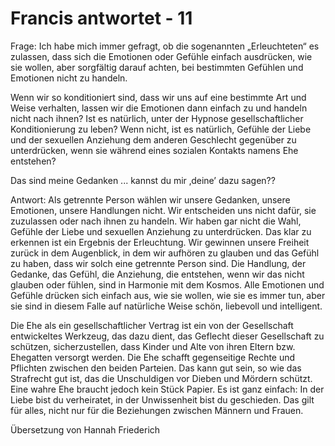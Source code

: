# Francis antwortet - 11

Frage: Ich habe mich immer gefragt, ob die sogenannten &bdquo;Erleuchteten&ldquo; es zulassen, dass sich die Emotionen oder Gef&uuml;hle einfach ausdr&uuml;cken, wie sie wollen, aber sorgf&auml;ltig darauf achten, bei bestimmten Gef&uuml;hlen und Emotionen nicht zu handeln.

Wenn wir so konditioniert sind, dass wir uns auf eine bestimmte Art und Weise verhalten, lassen wir die Emotionen dann einfach zu und handeln nicht nach ihnen? Ist es nat&uuml;rlich, unter der Hypnose gesellschaftlicher Konditionierung zu leben? Wenn nicht, ist es nat&uuml;rlich, Gef&uuml;hle der Liebe und der sexuellen Anziehung dem anderen Geschlecht gegen&uuml;ber zu unterdr&uuml;cken, wenn sie w&auml;hrend eines sozialen Kontakts namens Ehe entstehen?

Das sind meine Gedanken ... kannst du mir &sbquo;deine&rsquo; dazu sagen??

Antwort: Als getrennte Person w&auml;hlen wir unsere Gedanken, unsere Emotionen, unsere Handlungen nicht. Wir entscheiden uns nicht daf&uuml;r, sie zuzulassen oder nach ihnen zu handeln. Wir haben gar nicht die Wahl, Gef&uuml;hle der Liebe und sexuellen Anziehung zu unterdr&uuml;cken. Das klar zu erkennen ist ein Ergebnis der Erleuchtung. Wir gewinnen unsere Freiheit zur&uuml;ck in dem Augenblick, in dem wir aufh&ouml;ren zu glauben und das Gef&uuml;hl zu haben, dass wir solch eine getrennte Person sind. Die Handlung, der Gedanke, das Gef&uuml;hl, die Anziehung, die entstehen, wenn wir das nicht glauben oder f&uuml;hlen, sind in Harmonie mit dem Kosmos. Alle Emotionen und Gef&uuml;hle dr&uuml;cken sich einfach aus, wie sie wollen, wie sie es immer tun, aber sie sind in diesem Falle auf nat&uuml;rliche Weise sch&ouml;n, liebevoll und intelligent.

Die Ehe als ein gesellschaftlicher Vertrag ist ein von der Gesellschaft entwickeltes Werkzeug, das dazu dient, das Geflecht dieser Gesellschaft zu sch&uuml;tzen, sicherzustellen, dass Kinder und Alte von ihren Eltern bzw. Ehegatten versorgt werden. Die Ehe schafft gegenseitige Rechte und Pflichten zwischen den beiden Parteien. Das kann gut sein, so wie das Strafrecht gut ist, das die Unschuldigen vor Dieben und M&ouml;rdern sch&uuml;tzt. Eine wahre Ehe braucht jedoch kein St&uuml;ck Papier. Es ist ganz einfach: In der Liebe bist du verheiratet, in der Unwissenheit bist du geschieden. Das gilt f&uuml;r alles, nicht nur f&uuml;r die Beziehungen zwischen M&auml;nnern und Frauen.

&Uuml;bersetzung von Hannah Friederich

